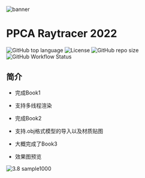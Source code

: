 ![banner](https://user-images.githubusercontent.com/4198311/89027545-461dd180-d35d-11ea-9972-7bf1b07f942d.png)

# PPCA Raytracer 2022

![GitHub top language](https://img.shields.io/github/languages/top/ACMClassCourse-2021/PPCA-Raytracer-2022)
![License](https://img.shields.io/github/license/ACMClassCourse-2021/PPCA-Raytracer-2022)
![GitHub repo size](https://img.shields.io/github/repo-size/ACMClassCourse-2021/PPCA-Raytracer-2022)
![GitHub Workflow Status](https://img.shields.io/github/workflow/status/ACMClassCourse-2021/PPCA-Raytracer-2022/CI)

## 简介

- 完成Book1

- 支持多线程渲染

- 完成Book2

- 支持.obj格式模型的导入以及材质贴图

- 大概完成了Book3

- 效果图预览


![3.8 sample1000](https://s2.loli.net/2022/07/14/AHBWZ3prcFajKh7.jpg)
